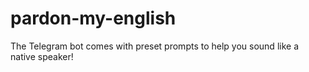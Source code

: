 # pardon-my-english
The Telegram bot comes with preset prompts to help you sound like a native speaker!
